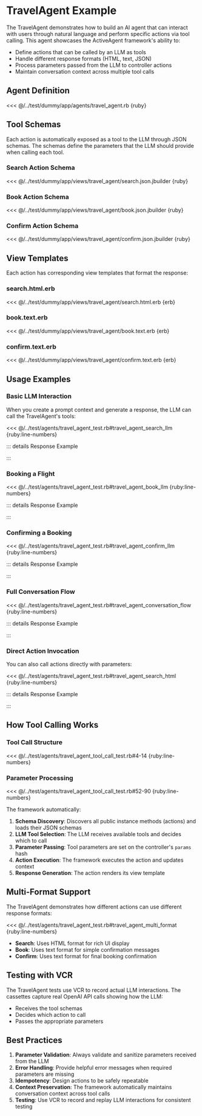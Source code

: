 # TravelAgent Example

The TravelAgent demonstrates how to build an AI agent that can interact with users through natural language and perform specific actions via tool calling. This agent showcases the ActiveAgent framework's ability to:

- Define actions that can be called by an LLM as tools
- Handle different response formats (HTML, text, JSON)
- Process parameters passed from the LLM to controller actions
- Maintain conversation context across multiple tool calls

## Agent Definition

<<< @/../test/dummy/app/agents/travel_agent.rb {ruby}

## Tool Schemas

Each action is automatically exposed as a tool to the LLM through JSON schemas. The schemas define the parameters that the LLM should provide when calling each tool.

### Search Action Schema

<<< @/../test/dummy/app/views/travel_agent/search.json.jbuilder {ruby}

### Book Action Schema

<<< @/../test/dummy/app/views/travel_agent/book.json.jbuilder {ruby}

### Confirm Action Schema

<<< @/../test/dummy/app/views/travel_agent/confirm.json.jbuilder {ruby}

## View Templates

Each action has corresponding view templates that format the response:

### search.html.erb

<<< @/../test/dummy/app/views/travel_agent/search.html.erb {erb}

### book.text.erb

<<< @/../test/dummy/app/views/travel_agent/book.text.erb {erb}

### confirm.text.erb

<<< @/../test/dummy/app/views/travel_agent/confirm.text.erb {erb}

## Usage Examples

### Basic LLM Interaction

When you create a prompt context and generate a response, the LLM can call the TravelAgent's tools:

<<< @/../test/agents/travel_agent_test.rb#travel_agent_search_llm {ruby:line-numbers}

::: details Response Example
<!-- @include: @/parts/examples/travel-agent-test.rb-test-travel-agent-search-action-with-LLM-interaction.md -->
:::

### Booking a Flight

<<< @/../test/agents/travel_agent_test.rb#travel_agent_book_llm {ruby:line-numbers}

::: details Response Example
<!-- @include: @/parts/examples/travel-agent-test.rb-travel_agent_book_llm.md -->
:::

### Confirming a Booking

<<< @/../test/agents/travel_agent_test.rb#travel_agent_confirm_llm {ruby:line-numbers}

::: details Response Example
<!-- @include: @/parts/examples/travel-agent-test.rb-test-travel-agent-confirm-action-with-LLM-interaction.md -->
:::

### Full Conversation Flow

<<< @/../test/agents/travel_agent_test.rb#travel_agent_conversation_flow {ruby:line-numbers}

::: details Response Example
<!-- @include: @/parts/examples/travel-agent-test.rb-test-travel-agent-full-conversation-flow-with-LLM.md -->
:::

### Direct Action Invocation

You can also call actions directly with parameters:

<<< @/../test/agents/travel_agent_test.rb#travel_agent_search_html {ruby:line-numbers}

::: details Response Example
<!-- @include: @/parts/examples/travel-agent-test.rb-test-travel-agent-search-view-renders-HTML-format.md -->
:::

## How Tool Calling Works

### Tool Call Structure

<<< @/../test/agents/travel_agent_tool_call_test.rb#4-14 {ruby:line-numbers}

### Parameter Processing

<<< @/../test/agents/travel_agent_tool_call_test.rb#52-90 {ruby:line-numbers}

The framework automatically:

1. **Schema Discovery**: Discovers all public instance methods (actions) and loads their JSON schemas
2. **LLM Tool Selection**: The LLM receives available tools and decides which to call
3. **Parameter Passing**: Tool parameters are set on the controller's `params` hash
4. **Action Execution**: The framework executes the action and updates context
5. **Response Generation**: The action renders its view template

## Multi-Format Support

The TravelAgent demonstrates how different actions can use different response formats:

<<< @/../test/agents/travel_agent_test.rb#travel_agent_multi_format {ruby:line-numbers}

- **Search**: Uses HTML format for rich UI display
- **Book**: Uses text format for simple confirmation messages  
- **Confirm**: Uses text format for final booking confirmation

## Testing with VCR

The TravelAgent tests use VCR to record actual LLM interactions. The cassettes capture real OpenAI API calls showing how the LLM:
- Receives the tool schemas
- Decides which action to call
- Passes the appropriate parameters

## Best Practices

1. **Parameter Validation**: Always validate and sanitize parameters received from the LLM
2. **Error Handling**: Provide helpful error messages when required parameters are missing
3. **Idempotency**: Design actions to be safely repeatable
4. **Context Preservation**: The framework automatically maintains conversation context across tool calls
5. **Testing**: Use VCR to record and replay LLM interactions for consistent testing